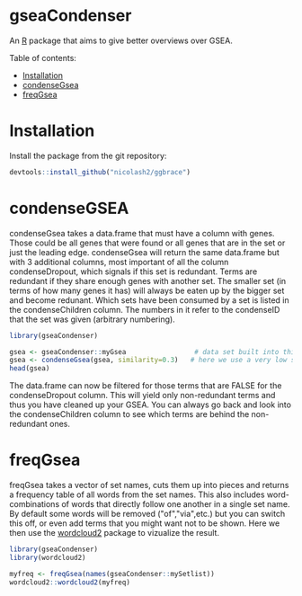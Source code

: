 # gseaCondenser

An [R](https://www.r-project.org) package that aims to give better overviews over GSEA.

Table of contents:

- [Installation](#Installation)
- [condenseGsea](#condenseGsea)
- [freqGsea](#freqGsea)

# Installation
Install the package from the git repository:
``` r
devtools::install_github("nicolash2/ggbrace")
```

# condenseGSEA

condenseGsea takes a data.frame that must have a column with genes. Those could be all genes that were found or all genes that are in the set or just the leading edge. condenseGsea will return the same data.frame but with 3 additional columns, most important of all the column condenseDropout, which signals if this set is redundant. Terms are redundant if they share enough genes with another set. The smaller set (in terms of how many genes it has) will always be eaten up by the bigger set and become redunant. Which sets have been consumed by a set is listed in the condenseChildren column. The numbers in it refer to the condenseID that the set was given (arbitrary numbering).

``` r
library(gseaCondenser)

gsea <- gseaCondenser::myGsea                 # data set built into this package for demonstration purposes
gsea <- condenseGsea(gsea, similarity=0.3)   # here we use a very low similarity threshold. 0.8-1 might be more appropriate in many cases
head(gsea)
```

The data.frame can now be filtered for those terms that are FALSE for the condenseDropout column. This will yield only non-redundant terms and thus you have cleaned up your GSEA. You can always go back and look into the condenseChildren column to see which terms are behind the non-redundant ones.

# freqGsea

freqGsea takes a vector of set names, cuts them up into pieces and returns a frequency table of all words from the set names. This also includes word-combinations of words that directly follow one another in a single set name. By default some words will be removed ("of","via",etc.) but you can switch this off, or even add terms that you might want not to be shown. Here we then use the [wordcloud2](https://github.com/Lchiffon/wordcloud2) package to vizualize the result.

``` r
library(gseaCondenser)
library(wordcloud2)

myfreq <- freqGsea(names(gseaCondenser::mySetlist))
wordcloud2::wordcloud2(myfreq)
```

